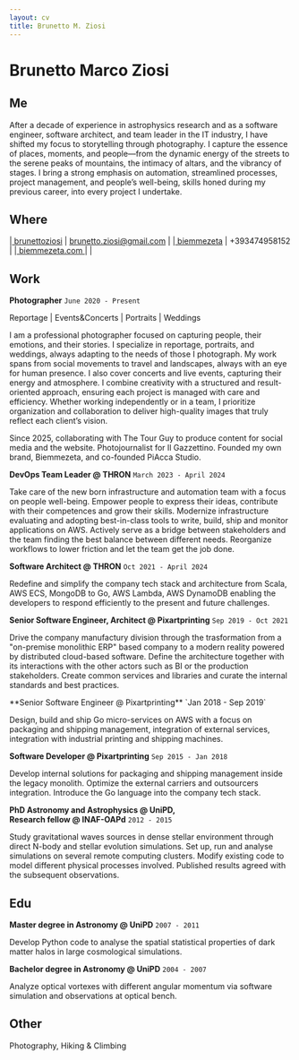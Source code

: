 ```yaml
---
layout: cv
title: Brunetto M. Ziosi
---
```

# Brunetto Marco Ziosi
## Me
                                        
After a decade of experience in astrophysics research and as a software engineer, software architect, and team leader in the IT industry, I have shifted my focus to storytelling through photography. I capture the essence of places, moments, and people—from the dynamic energy of the streets to the serene peaks of mountains, the intimacy of altars, and the vibrancy of stages. I bring a strong emphasis on automation, streamlined processes, project management, and people’s well-being, skills honed during my previous career, into every project I undertake.

## Where
    
|<a href="https://www.linkedin.com/in/brunettoziosi/"><i class="fab fa-linkedin-in"></i> brunettoziosi</a> | <a href="mailto:brunetto.ziosi@gmail.com"><i class="fas fa-envelope"></i> brunetto.ziosi@gmail.com</a> |
|<a href="https://www.instagram.com/biemmezeta/"><i class="fab fa-instagram"></i> biemmezeta</a> | <i class="fa fa-phone" aria-hidden="true"></i> +393474958152 |
|<a href="https://biemmezeta.com"><i class="fas fa-home"></i> biemmezeta.com </a> |  |

## Work

**Photographer** `June 2020 - Present`

Reportage \| Events&Concerts \| Portraits \| Weddings    

I am a professional photographer focused on capturing people, their emotions, and their stories. I specialize in reportage, portraits, and weddings, always adapting to the needs of those I photograph. My work spans from social movements to travel and landscapes, always with an eye for human presence. I also cover concerts and live events, capturing their energy and atmosphere. I combine creativity with a structured and result-oriented approach, ensuring each project is managed with care and efficiency. Whether working independently or in a team, I prioritize organization and collaboration to deliver high-quality images that truly reflect each client’s vision.    

Since 2025, collaborating with The Tour Guy to produce content for social media and the website. Photojournalist for Il Gazzettino. Founded my own brand, Biemmezeta, and co-founded PiAcca Studio.

**DevOps Team Leader @ THRON** `March 2023 - April 2024`

Take care of the new born infrastructure and automation team with a focus on people well-being. Empower people to express their ideas, contribute with their competences and grow their skills. Modernize infrastructure evaluating and adopting best-in-class tools to write, build, ship and monitor applications on AWS. Actively serve as a bridge between stakeholders and the team finding the best balance between different needs. Reorganize workflows to lower friction and let the team get the job done.

**Software Architect @ THRON** `Oct 2021 - April 2024`

Redefine and simplify the company tech stack and architecture from Scala, AWS ECS, MongoDB to Go, AWS Lambda, AWS DynamoDB enabling the developers to respond efficiently to the present and future challenges. 

**Senior Software Engineer, Architect @ Pixartprinting** `Sep 2019 - Oct 2021`

Drive the company manufactury division through the trasformation from a "on-premise monolithic ERP" based company to a modern reality powered by distributed cloud-based software.
Define the architecture together with its interactions with the other actors such as BI or the production stakeholders.
Create common services and libraries and curate the internal standards and best practices.
<div style="page-break-after: always;"></div>
**Senior Software Engineer @ Pixartprinting** `Jan 2018 - Sep 2019`

Design, build and ship Go micro-services on AWS with a focus on packaging and shipping management, integration of external services, integration with industrial printing and shipping machines.

**Software Developer @ Pixartprinting** `Sep 2015 - Jan 2018`

Develop internal solutions for packaging and shipping management inside the legacy monolith. Optimize the external carriers and outsourcers integration. Introduce the Go language into the company tech stack.   

**PhD Astronomy and Astrophysics @ UniPD,<br/>Research fellow @ INAF-OAPd** `2012 - 2015`

Study gravitational waves sources in dense stellar environment through direct N-body and stellar evolution simulations. Set up, run and analyse simulations on several remote computing clusters. Modify existing code to model different physical processes involved. Published results agreed with the subsequent observations.



## Edu

**Master degree in Astronomy @ UniPD** `2007 - 2011`

Develop Python code to analyse the spatial statistical properties of dark matter halos in large cosmological simulations.
                                   
**Bachelor degree in Astronomy @ UniPD** `2004 - 2007`

Analyze optical vortexes with different angular momentum via software simulation and observations at optical bench. 

## Other

<i class="fas fa-camera"></i> Photography, <i class="fas fa-mountain"></i> Hiking & Climbing
